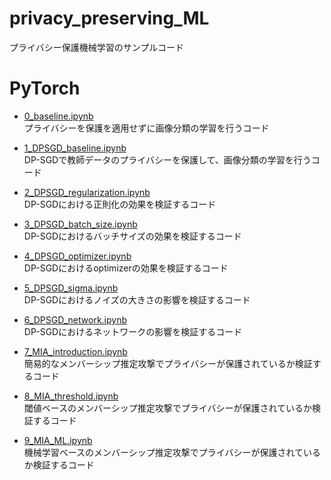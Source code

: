 # privacy_preserving_ML
プライバシー保護機械学習のサンプルコード

# PyTorch
- [0_baseline.ipynb](https://github.com/toshi-4886/privacy_preserving_ML/blob/main/PyTorch/0_baseline.ipynb)  
プライバシーを保護を適用せずに画像分類の学習を行うコード

- [1_DPSGD_baseline.ipynb](https://github.com/toshi-4886/privacy_preserving_ML/blob/main/PyTorch/1_DPSGD_baseline.ipynb)  
DP-SGDで教師データのプライバシーを保護して、画像分類の学習を行うコード

- [2_DPSGD_regularization.ipynb](https://github.com/toshi-4886/privacy_preserving_ML/blob/main/PyTorch/2_DPSGD_regularization.ipynb)  
DP-SGDにおける正則化の効果を検証するコード  

- [3_DPSGD_batch_size.ipynb](https://github.com/toshi-4886/privacy_preserving_ML/blob/main/PyTorch/3_DPSGD_batch_size.ipynb)  
DP-SGDにおけるバッチサイズの効果を検証するコード 

- [4_DPSGD_optimizer.ipynb](https://github.com/toshi-4886/privacy_preserving_ML/blob/main/PyTorch/4_DPSGD_optimizer.ipynb)  
DP-SGDにおけるoptimizerの効果を検証するコード 

- [5_DPSGD_sigma.ipynb](https://github.com/toshi-4886/privacy_preserving_ML/blob/main/PyTorch/5_DPSGD_sigma.ipynb)  
DP-SGDにおけるノイズの大きさの影響を検証するコード 

- [6_DPSGD_network.ipynb](https://github.com/toshi-4886/privacy_preserving_ML/blob/main/PyTorch/6_DPSGD_network.ipynb)  
DP-SGDにおけるネットワークの影響を検証するコード 

- [7_MIA_introduction.ipynb](https://github.com/toshi-4886/privacy_preserving_ML/blob/main/PyTorch/7_MIA_introduction.ipynb)  
簡易的なメンバーシップ推定攻撃でプライバシーが保護されているか検証するコード 

- [8_MIA_threshold.ipynb](https://github.com/toshi-4886/privacy_preserving_ML/blob/main/PyTorch/8_MIA_threshold.ipynb)  
閾値ベースのメンバーシップ推定攻撃でプライバシーが保護されているか検証するコード 

- [9_MIA_ML.ipynb](https://github.com/toshi-4886/privacy_preserving_ML/blob/main/PyTorch/9_MIA_ML.ipynb)  
機械学習ベースのメンバーシップ推定攻撃でプライバシーが保護されているか検証するコード 


